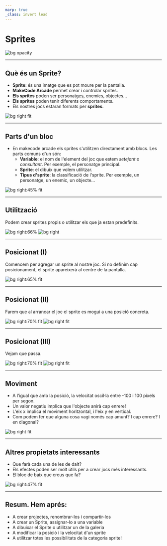 ```yaml
---
marp: true
_class: invert lead
---
```


# Sprites

![bg opacity](../images/sprites.gif)

---

## Què és un Sprite?

- **Sprite**: és una imatge que es pot moure per la pantalla.
- **MakeCode Arcade** permet crear i controlar sprites.
- **Els sprites** poden ser personatges, enemics, objectes...
- **Els sprites** poden tenir diferents comportaments.
- Els nostres jocs estaran formats per **sprites**.

![bg right fit](../images/spritesheet.png)

---

## Parts d'un bloc

- En makecode arcade els sprites s'utilitzen directament amb blocs. Les parts comuns d'un són:
    - **Variable**: el nom de l'element del joc que estem _setejant_ o _consultant_. Per exemple, el personatge principal.
    - **Sprite**: el dibuix que volem utilitzar.
    - **Tipus d'sprite**: la classificació de l'sprite. Per exemple, un personatge, un enemic, un objecte...

![bg right:45% fit](../images/block_parts.png)

---

## Utilització

Podem crear sprites propis o utilitzar els que ja estan predefinits.

![bg right:66%](../images/sprite_editor.png)
![bg right](../images/existing_sprite.png)

---

## Posicionat (I)

Comencem per agregar un sprite al nostre joc. Si no definim cap posicionament, el sprite apareixerà al centre de la pantalla.

![bg right:65% fit](../images/sprite_inicial2.png)

---

## Posicionat (II)

Farem que al arrancar el joc el sprite es mogui a una posició concreta.

![bg right:70% fit](../images/sprite_modificat_esquerra.png)
![bg right fit](../images/sprite_modificat_dreta.png)

---

## Posicionat (III)

Vejam que passa.

![bg right:70% fit](../images/simulador_crt7_esquerra.png)
![bg right fit](../images/simulador_cr7_dreta.png)

---

## Moviment

- A l'igual que amb la posició, la velocitat oscil·la entre -100 i 100 píxels per segon.
- Un valor negatiu implica que l'objecte anirà cap enrere!
- L'eix x implica el moviment horitzontal, i l'eix y en vertical.
- Com podem fer que alguna cosa vagi només cap amunt? I cap enrere? I en diagonal?

![bg right fit](../images/velocity.png)

---

## Altres propietats interessants

- Que farà cada una de les de dalt?
- Els efectes poden ser molt útils per a crear jocs més interessants.
- El bloc de baix que creus que fa?

![bg right:47% fit](../images/propietats_movviment.png)

---

## Resum. Hem aprés:

- A crear projectes, renombrar-los i compartir-los
- A crear un Sprite, assignar-lo a una variable
- A dibuixar el Sprite o utilitzar un de la galeria
- A modificar la posició i la velocitat d'un sprite
- A utilitzar totes les possibilitats de la categoria sprite!